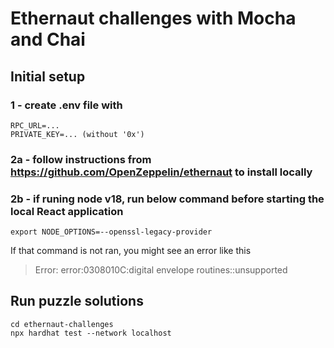 # Ethernaut challenges with Mocha and Chai

## Initial setup
### 1 - create .env file with
```
RPC_URL=...
PRIVATE_KEY=... (without '0x')
```
### 2a - follow instructions from https://github.com/OpenZeppelin/ethernaut to install locally

### 2b - if runing node v18, run below command **before** starting the local React application
```
export NODE_OPTIONS=--openssl-legacy-provider
```
If that command is not ran, you might see an error like this
>Error: error:0308010C:digital envelope routines::unsupported

## Run puzzle solutions
```
cd ethernaut-challenges
npx hardhat test --network localhost
```